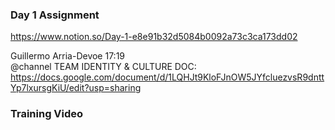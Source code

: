 ### Day 1 Assignment  
https://www.notion.so/Day-1-e8e91b32d5084b0092a73c3ca173dd02

Guillermo Arria-Devoe 17:19   
@channel  TEAM IDENTITY & CULTURE DOC:    
https://docs.google.com/document/d/1LQHJt9KloFJnOW5JYfcluezvsR9dnttYp7lxursgKiU/edit?usp=sharing  

### Training Video  


